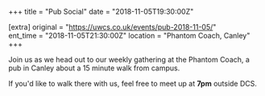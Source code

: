+++
title = "Pub Social"
date = "2018-11-05T19:30:00Z"

[extra]
original = "https://uwcs.co.uk/events/pub-2018-11-05/"    
ent_time = "2018-11-05T21:30:00Z"
location = "Phantom Coach, Canley"
+++

Join us as we head out to our weekly gathering at the Phantom Coach, a pub in Canley about a 15 minute walk from campus.

If you'd like to walk there with us, feel free to meet up at **7pm** outside DCS.

